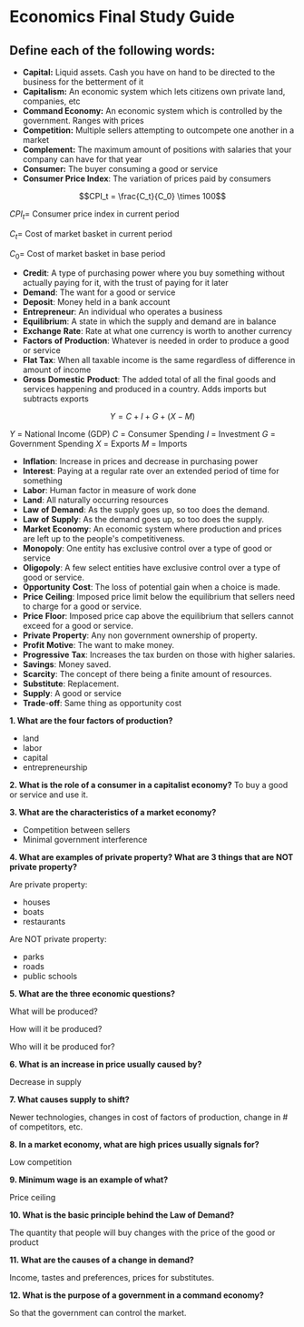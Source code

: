 # Economics Final Study Guide

## Define each of the following words:
- **Capital:** Liquid assets. Cash you have on hand to be directed to the business for the betterment of it
- **Capitalism:** An economic system which lets citizens own private land, companies, etc
- **Command Economy:** An economic system which is controlled by the government. Ranges with prices
- **Competition:** Multiple sellers attempting to outcompete one another in a market
- **Complement:** The maximum amount of positions with salaries that your company can have for that year
- **Consumer:** The buyer consuming a good or service
- **Consumer Price Index**: The variation of prices paid by consumers

$$CPI_t = \frac{C_t}{C_0} \times 100$$

$CPI_t=$ Consumer price index in current period

$C_t=$ Cost of market basket in current period

$C_0=$ Cost of market basket in base period

- **Credit**: A type of purchasing power where you buy something without actually paying for it, with the trust of paying for it later
- **Demand**: The want for a good or service
- **Deposit**: Money held in a bank account
- **Entrepreneur**: An individual who operates a business
- **Equilibrium**: A state in which the supply and demand are in balance
- **Exchange** **Rate**: Rate at what one currency is worth to another currency
- **Factors** **of** **Production**: Whatever is needed in order to produce a good or service
- **Flat Tax**: When all taxable income is the same regardless of difference in amount of income
- **Gross** **Domestic** **Product**: The added total of all the final goods and services happening and produced in a country. Adds imports but subtracts exports

$$Y = C + I + G + (X - M)$$

$Y$ = National Income (GDP)
$C$ = Consumer Spending
$I$ = Investment
$G$ = Government Spending
$X$ = Exports
$M$ = Imports

- **Inflation**: Increase in prices and decrease in purchasing power
- **Interest**: Paying at a regular rate over an extended period of time for something
- **Labor**: Human factor in measure of work done
- **Land**: All naturally occurring resources
- **Law** **of** **Demand**: As the supply goes up, so too does the demand.
- **Law** **of** **Supply**: As the demand goes up, so too does the supply.
- **Market** **Economy**: An economic system where production and prices are left up to the people's competitiveness.
- **Monopoly**: One entity has exclusive control over a type of good or service
- **Oligopoly**: A few select entities have exclusive control over a type of good or service.
- **Opportunity** **Cost**: The loss of potential gain when a choice is made.
- **Price** **Ceiling**: Imposed price limit below the equilibrium that sellers need to charge for a good or service.
- **Price** **Floor**: Imposed price cap above the equilibrium that sellers cannot exceed for a good or service.
- **Private** **Property**: Any non government ownership of property.
- **Profit** **Motive**: The want to make money.
- **Progressive** **Tax**: Increases the tax burden on those with higher salaries.
- **Savings**: Money saved.
- **Scarcity**: The concept of there being a finite amount of resources.
- **Substitute**: Replacement.
- **Supply**: A good or service
- **Trade**-**off**: Same thing as opportunity cost

**1. What are the four factors of production?**
- land
- labor
- capital
- entrepreneurship
   
**2. What is the role of a consumer in a capitalist economy?**
To buy a good or service and use it.

**3. What are the characteristics of a market economy?**
- Competition between sellers
- Minimal government interference

**4. What are examples of private property? What are 3 things that are NOT
private property?**

Are private property:
- houses
- boats
- restaurants

Are NOT private property:
- parks
- roads
- public schools

**5. What are the three economic questions?**

What will be produced?

How will it be produced?

Who will it be produced for?

**6. What is an increase in price usually caused by?**

Decrease in supply

**7. What causes supply to shift?**

Newer technologies, changes in cost of factors of production, change in # of competitors, etc.

**8. In a market economy, what are high prices usually signals for?**

Low competition

**9.  Minimum wage is an example of what?**

Price ceiling

**10. What is the basic principle behind the Law of Demand?**

 The quantity that people will buy changes with the price of the good or product

**11. What are the causes of a change in demand?**

Income, tastes and preferences, prices for substitutes.

**12. What is the purpose of a government in a command economy?**

So that the government can control the market.

